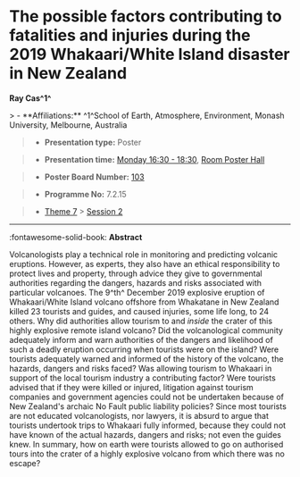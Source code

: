 # The possible factors contributing to fatalities and injuries during the 2019 Whakaari/White Island disaster in New Zealand

**Ray Cas^1^**

<!-- more -->> - **Affiliations:** ^1^School of Earth, Atmosphere, Environment, Monash University, Melbourne, Australia

> - **Presentation type:** Poster

> - **Presentation time:** [Monday 16:30 - 18:30](../sessions_comparison.md#__tabbed_1_6), [Room Poster Hall](../maps_venue.md#__tabbed_1_1)

> - **Poster Board Number:** [103](../map_poster_boards.md#monday)

> - **Programme No:** 7.2.15

> - [Theme 7](../theme7.md) > [Session 2](../sessions/session-7-2.md)

--- 

:fontawesome-solid-book: **Abstract**

Volcanologists play a technical role in monitoring and predicting volcanic eruptions. However, as experts, they also have an ethical responsibility to protect lives and property, through advice they give to governmental authorities regarding the dangers, hazards and risks associated with particular volcanoes. The 9^th^ December 2019 explosive eruption of Whakaari/White Island volcano offshore from Whakatane in New Zealand killed 23 tourists and guides, and caused injuries, some life long, to 24 others. Why did authorities allow tourism to and *inside* the crater of this highly explosive remote island volcano? Did the volcanological community adequately inform and warn authorities of the dangers and likelihood of such a deadly eruption occurring when tourists were on the island? Were tourists adequately warned and informed of the history of the volcano, the hazards, dangers and risks faced? Was allowing tourism to Whakaari in support of the local tourism industry a contributing factor? Were tourists advised that if they were killed or injured, litigation against tourism companies and government agencies could not be undertaken because of New Zealand's archaic No Fault public liability policies? Since most tourists are not educated volcanologists, nor lawyers, it is absurd to argue that tourists undertook trips to Whakaari fully informed, because they could not have known of the actual hazards, dangers and risks; not even the guides knew. In summary, how on earth were tourists allowed to go on authorised tours into the crater of a highly explosive volcano from which there was no escape?

